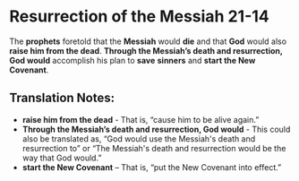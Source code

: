 Resurrection of the Messiah 21-14
===================================


The **prophets** foretold that the **Messiah** would **die** and that
**God** would also **raise him from the dead**.  **Through the Messiah’s
death and resurrection, God would** accomplish his plan to **save**
**sinners** and **start the New Covenant**.

Translation Notes:
------------------

-   **raise him from the dead** - That is, “cause him to be alive
    again.”
-   **Through the Messiah’s death and resurrection, God would** - This
    could also be translated as, “God would use the Messiah's death
    and resurrection to” or “The Messiah's death and resurrection
    would be the way that God would.”
-   **start the New Covenant** – That is, “put the New Covenant into
    effect.”

